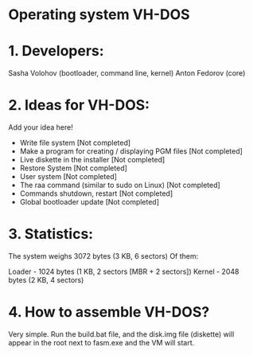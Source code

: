 # Operating system VH-DOS

# 1. Developers:

Sasha Volohov (bootloader, command line, kernel)
Anton Fedorov (core)

# 2. Ideas for VH-DOS:

Add your idea here!

- Write file system [Not completed]
- Make a program for creating / displaying PGM files [Not completed]
- Live diskette in the installer [Not completed]
- Restore System [Not completed]
- User system [Not completed]
- The raa command (similar to sudo on Linux) [Not completed]
- Commands shutdown, restart [Not completed]
- Global bootloader update [Not completed]

# 3. Statistics:

The system weighs 3072 bytes (3 KB, 6 sectors)
Of them:

Loader - 1024 bytes (1 KB, 2 sectors [MBR + 2 sectors])
Kernel - 2048 bytes (2 KB, 4 sectors)

# 4. How to assemble VH-DOS?

Very simple. Run the build.bat file, and the disk.img file (diskette) will appear in the root next to fasm.exe and the VM will start.
